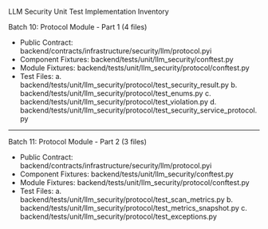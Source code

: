 LLM Security Unit Test Implementation Inventory

Batch 10: Protocol Module - Part 1 (4 files)

- Public Contract: backend/contracts/infrastructure/security/llm/protocol.pyi
- Component Fixtures: backend/tests/unit/llm_security/conftest.py
- Module Fixtures: backend/tests/unit/llm_security/protocol/conftest.py
- Test Files:
  a. backend/tests/unit/llm_security/protocol/test_security_result.py
  b. backend/tests/unit/llm_security/protocol/test_enums.py
  c. backend/tests/unit/llm_security/protocol/test_violation.py
  d. backend/tests/unit/llm_security/protocol/test_security_service_protocol.py

---

Batch 11: Protocol Module - Part 2 (3 files)

- Public Contract: backend/contracts/infrastructure/security/llm/protocol.pyi
- Component Fixtures: backend/tests/unit/llm_security/conftest.py
- Module Fixtures: backend/tests/unit/llm_security/protocol/conftest.py
- Test Files:
  a. backend/tests/unit/llm_security/protocol/test_scan_metrics.py
  b. backend/tests/unit/llm_security/protocol/test_metrics_snapshot.py
  c. backend/tests/unit/llm_security/protocol/test_exceptions.py
